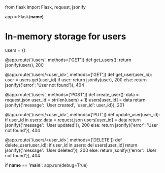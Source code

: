 from flask import Flask, request, jsonify

app = Flask(__name__)

# In-memory storage for users
users = {}

@app.route('/users', methods=['GET'])
def get_users():
    return jsonify(users), 200

@app.route('/users/<user_id>', methods=['GET'])
def get_user(user_id):
    user = users.get(user_id)
    if user:
        return jsonify(user), 200
    else:
        return jsonify({'error': 'User not found'}), 404

@app.route('/users', methods=['POST'])
def create_user():
    data = request.json
    user_id = str(len(users) + 1)
    users[user_id] = data
    return jsonify({'message': 'User created', 'user_id': user_id}), 201

@app.route('/users/<user_id>', methods=['PUT'])
def update_user(user_id):
    if user_id in users:
        data = request.json
        users[user_id] = data
        return jsonify({'message': 'User updated'}), 200
    else:
        return jsonify({'error': 'User not found'}), 404

@app.route('/users/<user_id>', methods=['DELETE'])
def delete_user(user_id):
    if user_id in users:
        del users[user_id]
        return jsonify({'message': 'User deleted'}), 200
    else:
        return jsonify({'error': 'User not found'}), 404

if __name__ == '__main__':
    app.run(debug=True)
